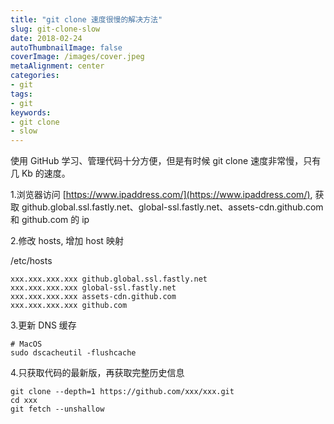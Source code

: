 ```yaml
---
title: "git clone 速度很慢的解决方法"
slug: git-clone-slow
date: 2018-02-24
autoThumbnailImage: false
coverImage: /images/cover.jpeg
metaAlignment: center
categories:
- git
tags:
- git
keywords:
- git clone
- slow
---
```


使用 GitHub 学习、管理代码十分方便，但是有时候 git clone 速度非常慢，只有几 Kb 的速度。

<!--more-->

1.浏览器访问 [https://www.ipaddress.com/](https://www.ipaddress.com/), 获取 github.global.ssl.fastly.net、global-ssl.fastly.net、assets-cdn.github.com 和 github.com 的 ip

2.修改 hosts, 增加 host 映射

/etc/hosts

```hosts
xxx.xxx.xxx.xxx github.global.ssl.fastly.net
xxx.xxx.xxx.xxx global-ssl.fastly.net
xxx.xxx.xxx.xxx assets-cdn.github.com
xxx.xxx.xxx.xxx github.com
```

3.更新 DNS 缓存

```shell
# MacOS
sudo dscacheutil -flushcache
```

4.只获取代码的最新版，再获取完整历史信息

```shell
git clone --depth=1 https://github.com/xxx/xxx.git
cd xxx
git fetch --unshallow
```

